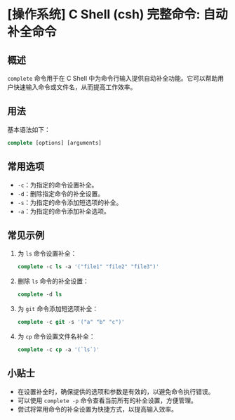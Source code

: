 # [操作系统] C Shell (csh) 完整命令: 自动补全命令

## 概述
`complete` 命令用于在 C Shell 中为命令行输入提供自动补全功能。它可以帮助用户快速输入命令或文件名，从而提高工作效率。

## 用法
基本语法如下：
```csh
complete [options] [arguments]
```

## 常用选项
- `-c`：为指定的命令设置补全。
- `-d`：删除指定命令的补全设置。
- `-s`：为指定的命令添加短选项的补全。
- `-a`：为指定的命令添加补全选项。

## 常见示例
1. 为 `ls` 命令设置补全：
   ```csh
   complete -c ls -a '("file1" "file2" "file3")'
   ```

2. 删除 `ls` 命令的补全设置：
   ```csh
   complete -d ls
   ```

3. 为 `git` 命令添加短选项补全：
   ```csh
   complete -c git -s '("a" "b" "c")'
   ```

4. 为 `cp` 命令设置文件名补全：
   ```csh
   complete -c cp -a '(`ls`)'
   ```

## 小贴士
- 在设置补全时，确保提供的选项和参数是有效的，以避免命令执行错误。
- 可以使用 `complete -p` 命令查看当前所有的补全设置，方便管理。
- 尝试将常用命令的补全设置为快捷方式，以提高输入效率。
